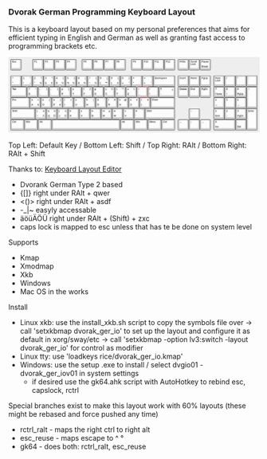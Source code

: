 ### Dvorak German Programming Keyboard Layout

This is a keyboard layout based on my personal preferences that aims for efficient typing in English and German as well as granting fast access to programming brackets etc.

![Layout Image](https://raw.githubusercontent.com/cinocode/dvorak_ger_io/master/img/layout.jpg)

Top Left: Default Key / Bottom Left: Shift / Top Right: RAlt / Bottom Right: RAlt + Shift

Thanks to: [Keyboard Layout Editor](http://www.keyboard-layout-editor.com)

- Dvorank German Type 2 based
- {[]} right under RAlt + qwer
- <()> right under RAlt + asdf
- -_|~ easyly accessable
- äöüÄÖÜ right under RAlt + (Shift) + zxc
- caps lock is mapped to esc unless that has te be done on system level

Supports
- Kmap
- Xmodmap
- Xkb
- Windows
- Mac OS in the works

Install
- Linux xkb: use the install_xkb.sh script to copy the symbols file over
 -> call 'setxkbmap dvorak_ger_io' to set up the layout and configure it as default in xorg/sway/etc
 -> call 'setxkbmap -option lv3:switch -layout dvorak_ger_io' for control as modifier
- Linux tty: use 'loadkeys rice/dvorak_ger_io.kmap'
- Windows: use the setup .exe to install / select dvgio01 - dvorak_ger_iov01 in system settings
    - if desired use the gk64.ahk script with AutoHotkey to rebind esc, capslock, rctrl

Special branches exist to make this layout work with 60% layouts (these might be rebased and force pushed any time)
- rctrl_ralt - maps the right ctrl to right alt
- esc_reuse - maps escape to ^ °
- gk64 - does both: rctrl_ralt, esc_reuse

